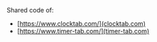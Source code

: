 Shared code of:
 - [https://www.clocktab.com/](clocktab.com)
 - [https://www.timer-tab.com/](timer-tab.com)
